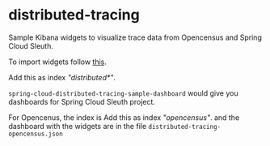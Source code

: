 # distributed-tracing

Sample Kibana widgets to visualize trace data from Opencensus and Spring Cloud Sleuth.

To import widgets follow [this](https://www.elastic.co/guide/en/kibana/current/loading-a-saved-dashboard.html).

Add this as index _"distributed*"_.

`spring-cloud-distributed-tracing-sample-dashboard` would give you dashboards
for Spring Cloud Sleuth project.

For Opencenus, the index is Add this as index _"opencensus"_. and the dashboard with the widgets are
in the file `distributed-tracing-opencensus.json`




